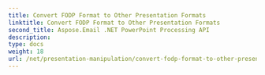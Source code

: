 ```yaml
---
title: Convert FODP Format to Other Presentation Formats
linktitle: Convert FODP Format to Other Presentation Formats
second_title: Aspose.Email .NET PowerPoint Processing API
description: 
type: docs
weight: 18
url: /net/presentation-manipulation/convert-fodp-format-to-other-presentation-formats/
---
```

